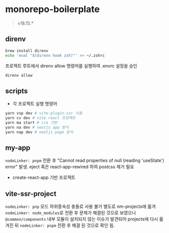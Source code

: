 # monorepo-boilerplate

> v18.15.*

## direnv

``` zsh
brew install direnv
echo 'eval "$(direnv hook zsh)"' >> ~/.zshrc
```

프로젝트 루트에서 direnv allow 명령어를 실행하여 .envrc 설정을 승인

``` zsh
direnv allow
```

## scripts

- 각 프로젝트 실행 명령어

``` bash
yarn vsp dev # vite-plugin-ssr 사용
yarn cv dev # vite react 프로젝트
yarn ma start # cra 기반
yarn na dev # nextjs app 방식
yarn nap dev # nextjs page 방식
```

## my-app

 `nodeLinker: pnpm` 전환 후 "Cannot read properties of null (reading 'useState') error" 발생. eject 혹은 react-app-rewired 하여 postcss 제거 필요

- create-react-app 기반 프로젝트

## vite-ssr-project

`nodeLinker: pnp` 모드 하위종속성 충돌로 사용 불가
별도로 nm-projects에 옮겨 `nodeLinker: node_modules`로 전환 후 문제가 해결된 것으로 보였으나 `@common/components` 내부 모듈이 설치되지 않는 이슈가 발견되어 projects에 다시 옮겨진 뒤 `nodeLinker: pnpm` 전환 후 해결 된 것으로 확인 됨.
